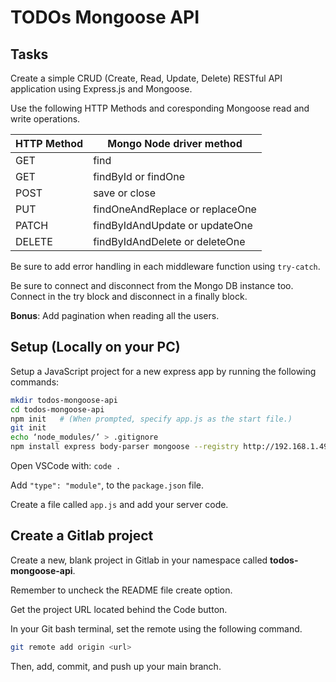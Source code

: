 # TODOs Mongoose API


## Tasks

Create a simple CRUD (Create, Read, Update, Delete) RESTful API application using Express.js and Mongoose. 

Use the following HTTP Methods and coresponding Mongoose read and write operations.

|HTTP Method|Mongo Node driver method|
|-|-|
|GET|find|
|GET|findById or findOne|
|POST|save or close|
|PUT|findOneAndReplace or replaceOne|
|PATCH|findByIdAndUpdate or updateOne|
|DELETE|findByIdAndDelete or deleteOne|

Be sure to add error handling in each middleware function using `try-catch`.

Be sure to connect and disconnect from the Mongo DB instance too. Connect in the try block and disconnect in a finally block. 

**Bonus**: Add pagination when reading all the users.

## Setup (Locally on your PC)
Setup a JavaScript project for a new express app by running the following commands: 

```bash
mkdir todos-mongoose-api
cd todos-mongoose-api
npm init   # (When prompted, specify app.js as the start file.) 
git init
echo ‘node_modules/’ > .gitignore
npm install express body-parser mongoose --registry http://192.168.1.49:4873
```

Open VSCode with: `code .`  

Add `"type": "module"`, to the `package.json` file.

Create a file called `app.js` and add your server code.

## Create a Gitlab project

Create a new, blank project in Gitlab in your namespace called **todos-mongoose-api**. 

Remember to uncheck the README file create option. 

Get the project URL located behind the Code button.

In your Git bash terminal, set the remote using the following command. 
```bash
git remote add origin <url>
```
Then, add, commit, and push up your main branch.  